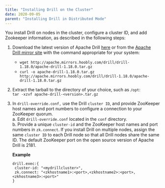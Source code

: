```yaml
---
title: "Installing Drill on the Cluster"
date: 2020-09-05
parent: "Installing Drill in Distributed Mode"
---
```

You install Drill on nodes in the cluster, configure a cluster ID, and add Zookeeper information, as described in the following steps:

  1. Download the latest version of Apache Drill [here](http://apache.mirrors.hoobly.com/drill/drill-1.18.0/apache-drill-1.18.0.tar.gz) or from the [Apache Drill mirror site](http://www.apache.org/dyn/closer.cgi/drill/drill-1.18.0/apache-drill-1.18.0.tar.gz) with the command appropriate for your system:  
       * `wget http://apache.mirrors.hoobly.com/drill/drill-1.18.0/apache-drill-1.18.0.tar.gz`  
       * `curl -o apache-drill-1.18.0.tar.gz http://apache.mirrors.hoobly.com/drill/drill-1.18.0/apache-drill-1.18.0.tar.gz`  
  2. Extract the tarball to the directory of your choice, such as `/opt`:  
  `tar -xzvf apache-drill-<version>.tar.gz`
  3. In `drill-override.conf,` use the Drill `cluster ID`, and provide ZooKeeper host names and port numbers to configure a connection to your ZooKeeper quorum.  
         a. Edit `drill-override.conf` located in the `conf` directory.  
         b. Provide a unique `cluster-id` and the ZooKeeper host names and port numbers in `zk.connect`. If you install Drill on multiple nodes, assign the same `cluster ID` to each Drill node so that all Drill nodes share the same ID. The default ZooKeeper port on the open source version of Apache Drill is 2181.

       **Example**
       
         drill.exec:{
          cluster-id: "<mydrillcluster>",
          zk.connect: "<zkhostname1>:<port>,<zkhostname2>:<port>,<zkhostname3>:<port>"
         }

